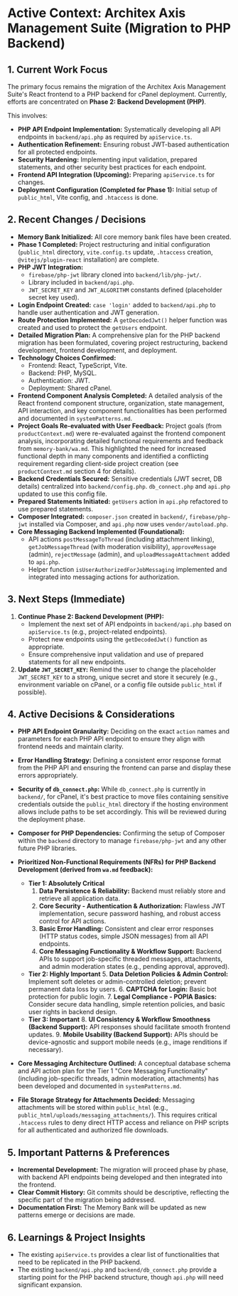 # Active Context: Architex Axis Management Suite (Migration to PHP Backend)

## 1. Current Work Focus

The primary focus remains the migration of the Architex Axis Management Suite's React frontend to a PHP backend for cPanel deployment. Currently, efforts are concentrated on **Phase 2: Backend Development (PHP)**.

This involves:
*   **PHP API Endpoint Implementation:** Systematically developing all API endpoints in `backend/api.php` as required by `apiService.ts`.
*   **Authentication Refinement:** Ensuring robust JWT-based authentication for all protected endpoints.
*   **Security Hardening:** Implementing input validation, prepared statements, and other security best practices for each endpoint.
*   **Frontend API Integration (Upcoming):** Preparing `apiService.ts` for changes.
*   **Deployment Configuration (Completed for Phase 1):** Initial setup of `public_html`, Vite config, and `.htaccess` is done.

## 2. Recent Changes / Decisions

*   **Memory Bank Initialized:** All core memory bank files have been created.
*   **Phase 1 Completed:** Project restructuring and initial configuration (`public_html` directory, `vite.config.ts` update, `.htaccess` creation, `@vitejs/plugin-react` installation) are complete.
*   **PHP JWT Integration:**
    *   `firebase/php-jwt` library cloned into `backend/lib/php-jwt/`.
    *   Library included in `backend/api.php`.
    *   `JWT_SECRET_KEY` and `JWT_ALGORITHM` constants defined (placeholder secret key used).
*   **Login Endpoint Created:** `case 'login'` added to `backend/api.php` to handle user authentication and JWT generation.
*   **Route Protection Implemented:** A `getDecodedJwt()` helper function was created and used to protect the `getUsers` endpoint.
*   **Detailed Migration Plan:** A comprehensive plan for the PHP backend migration has been formulated, covering project restructuring, backend development, frontend development, and deployment.
*   **Technology Choices Confirmed:**
    *   Frontend: React, TypeScript, Vite.
    *   Backend: PHP, MySQL.
    *   Authentication: JWT.
    *   Deployment: Shared cPanel.
*   **Frontend Component Analysis Completed:** A detailed analysis of the React frontend component structure, organization, state management, API interaction, and key component functionalities has been performed and documented in `systemPatterns.md`.
*   **Project Goals Re-evaluated with User Feedback:** Project goals (from `productContext.md`) were re-evaluated against the frontend component analysis, incorporating detailed functional requirements and feedback from `memory-bank/wa.md`. This highlighted the need for increased functional depth in many components and identified a conflicting requirement regarding client-side project creation (see `productContext.md` section 4 for details).
*   **Backend Credentials Secured:** Sensitive credentials (JWT secret, DB details) centralized into `backend/config.php`. `db_connect.php` and `api.php` updated to use this config file.
*   **Prepared Statements Initiated:** `getUsers` action in `api.php` refactored to use prepared statements.
*   **Composer Integrated:** `composer.json` created in `backend/`, `firebase/php-jwt` installed via Composer, and `api.php` now uses `vendor/autoload.php`.
*   **Core Messaging Backend Implemented (Foundational):**
    *   API actions `postMessageToThread` (including attachment linking), `getJobMessageThread` (with moderation visibility), `approveMessage` (admin), `rejectMessage` (admin), and `uploadMessageAttachment` added to `api.php`.
    *   Helper function `isUserAuthorizedForJobMessaging` implemented and integrated into messaging actions for authorization.

## 3. Next Steps (Immediate)

1.  **Continue Phase 2: Backend Development (PHP):**
    *   Implement the next set of API endpoints in `backend/api.php` based on `apiService.ts` (e.g., project-related endpoints).
    *   Protect new endpoints using the `getDecodedJwt()` function as appropriate.
    *   Ensure comprehensive input validation and use of prepared statements for all new endpoints.
2.  **Update `JWT_SECRET_KEY`:** Remind the user to change the placeholder `JWT_SECRET_KEY` to a strong, unique secret and store it securely (e.g., environment variable on cPanel, or a config file outside `public_html` if possible).

## 4. Active Decisions & Considerations

*   **PHP API Endpoint Granularity:** Deciding on the exact `action` names and parameters for each PHP API endpoint to ensure they align with frontend needs and maintain clarity.
*   **Error Handling Strategy:** Defining a consistent error response format from the PHP API and ensuring the frontend can parse and display these errors appropriately.
*   **Security of `db_connect.php`:** While `db_connect.php` is currently in `backend/`, for cPanel, it's best practice to move files containing sensitive credentials outside the `public_html` directory if the hosting environment allows include paths to be set accordingly. This will be reviewed during the deployment phase.
*   **Composer for PHP Dependencies:** Confirming the setup of Composer within the `backend` directory to manage `firebase/php-jwt` and any other future PHP libraries.
*   **Prioritized Non-Functional Requirements (NFRs) for PHP Backend Development (derived from `wa.md` feedback):**
    *   **Tier 1: Absolutely Critical**
        1.  **Data Persistence & Reliability:** Backend must reliably store and retrieve all application data.
        2.  **Core Security - Authentication & Authorization:** Flawless JWT implementation, secure password hashing, and robust access control for API actions.
        3.  **Basic Error Handling:** Consistent and clear error responses (HTTP status codes, simple JSON messages) from all API endpoints.
        4.  **Core Messaging Functionality & Workflow Support:** Backend APIs to support job-specific threaded messages, attachments, and admin moderation states (e.g., pending approval, approved).
    *   **Tier 2: Highly Important**
        5.  **Data Deletion Policies & Admin Control:** Implement soft deletes or admin-controlled deletion; prevent permanent data loss by users.
        6.  **CAPTCHA for Login:** Basic bot protection for public login.
        7.  **Legal Compliance - POPIA Basics:** Consider secure data handling, simple retention policies, and basic user rights in backend design.
    *   **Tier 3: Important**
        8.  **UI Consistency & Workflow Smoothness (Backend Support):** API responses should facilitate smooth frontend updates.
        9.  **Mobile Usability (Backend Support):** APIs should be device-agnostic and support mobile needs (e.g., image renditions if necessary).

*   **Core Messaging Architecture Outlined:** A conceptual database schema and API action plan for the Tier 1 "Core Messaging Functionality" (including job-specific threads, admin moderation, attachments) has been developed and documented in `systemPatterns.md`.
*   **File Storage Strategy for Attachments Decided:** Messaging attachments will be stored within `public_html` (e.g., `public_html/uploads/messaging_attachments/`). This requires critical `.htaccess` rules to deny direct HTTP access and reliance on PHP scripts for all authenticated and authorized file downloads.
## 5. Important Patterns & Preferences

*   **Incremental Development:** The migration will proceed phase by phase, with backend API endpoints being developed and then integrated into the frontend.
*   **Clear Commit History:** Git commits should be descriptive, reflecting the specific part of the migration being addressed.
*   **Documentation First:** The Memory Bank will be updated as new patterns emerge or decisions are made.

## 6. Learnings & Project Insights

*   The existing `apiService.ts` provides a clear list of functionalities that need to be replicated in the PHP backend.
*   The existing `backend/api.php` and `backend/db_connect.php` provide a starting point for the PHP backend structure, though `api.php` will need significant expansion.
